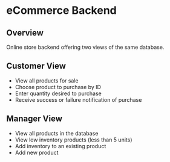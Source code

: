 # eCommerce Backend

## Overview

Online store backend offering two views of the same database.

## Customer View

* View all products for sale
* Choose product to purchase by ID
* Enter quantity desired to purchase
* Receive success or failure notification of purchase

## Manager View

* View all products in the database
* View low inventory products (less than 5 units)
* Add inventory to an existing product
* Add new product
